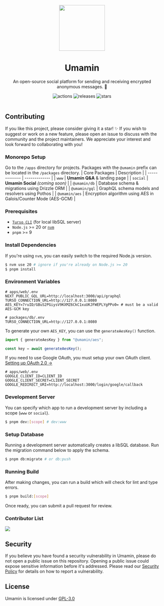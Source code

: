<div align="center">
  <img src="https://github.com/omsimos/umamin/assets/69457996/5a7250dc-c65e-4251-8fa9-425006dccb02" width="150" />

  <h1>Umamin</h1>
</div>

<div align="center">
  <p>An open-source social platform for sending and receiving encrypted anonymous messages. 🔏</p>

  <img src="https://github.com/omsimos/umamin/actions/workflows/ci.yml/badge.svg" alt="actions">
  <img src="https://img.shields.io/github/v/release/omsimos/umamin.svg" alt="releases">
  <img src="https://img.shields.io/github/stars/omsimos/umamin" alt="stars">
</div>

<br/>

## Contributing

If you like this project, please consider giving it a star! ✨ If you wish to suggest or work on a new feature, please open an issue to discuss with the community and the project maintainers. We appreciate your interest and look forward to collaborating with you!

### Monorepo Setup
Go to the `/apps` directory for projects. Packages with the `@umamin` prefix can be located in the `/packages` directory.
| Core Packages  | Description |
| ------------- | ------------- |
| `www` | **Umamin Q&A** & landing page  |
| `social` | **Umamin Social** *(coming soon)*  |
| `@umamin/db` | Database schema & migrations using Drizzle ORM  |
| `@umamin/gql` | GraphQL schema models and resolvers using Pothos  |
| `@umamin/aes` | Encryption algorithm using AES in Galois/Counter Mode (AES-GCM)  |

### Prerequisites
- [`Turso CLI`](https://docs.turso.tech/cli/installation) (for local libSQL server)
- `Node.js` >= 20 or [`nvm`](https://github.com/nvm-sh/nvm)
- `pnpm` >= 9

### Install Dependencies
If you're using `nvm`, you can easily switch to the required Node.js version.
```sh
$ nvm use 20 # ignore if you're already on Node.js >= 20
$ pnpm install
```

### Environment Variables
```env
# apps/web/.env
NEXT_PUBLIC_GQL_URL=http://localhost:3000/api/graphql
TURSO_CONNECTION_URL=http://127.0.0.1:8080
AES_KEY=7ruID/GBuS2PGiysV9KXMZ6CkC1xuUKJFWEPLYgPPo0= # must be a valid AES-GCM key

# packages/db/.env
TURSO_CONNECTION_URL=http://127.0.0.1:8080
```

To generate your own `AES_KEY`, you can use the `generateAesKey()` function.
```ts
import { generateAesKey } from "@umamin/aes";

const key = await generateAesKey();
```

If you need to use Google OAuth, you must setup your own OAuth client. [Setting up OAuth 2.0 &rarr;](https://support.google.com/cloud/answer/6158849)
```env
# apps/web/.env
GOOGLE_CLIENT_ID=CLIENT_ID
GOOGLE_CLIENT_SECRET=CLIENT_SECRET
GOOGLE_REDIRECT_URI=http://localhost:3000/login/google/callback
```

### Development Server
You can specify which app to run a development server by including a scope (`www` or `social`).
```sh
$ pnpm dev:[scope] # dev:www
```

### Setup Database
Running a development server automatically creates a libSQL database. Run the migration command below to apply the schema.
```sh
$ pnpm db:migrate # or db:push
```

### Running Build
After making changes, you can run a build which will check for lint and type errors.
```sh
$ pnpm build:[scope] 
```

Once ready, you can submit a pull request for review.

### Contributor List
<a href="https://github.com/joshxfi/umamin/graphs/contributors">
  <img src="https://contrib.rocks/image?repo=joshxfi/umamin" />
</a>

## Security
If you believe you have found a security vulnerability in Umamin, please do not open a public issue on this repository. Opening a public issue could expose sensitive information before it's addressed. Please read our [Security Policy](https://github.com/omsimos/umamin/blob/main/SECURITY.md) for details on how to report a vulnerability.

## License

Umamin is licensed under [GPL-3.0](https://github.com/joshxfi/umamin/blob/main/LICENSE)
